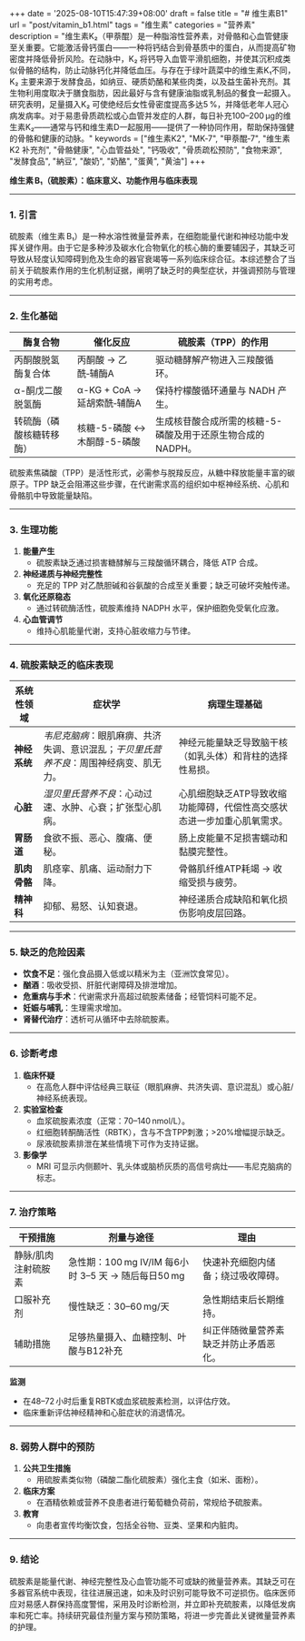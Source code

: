 +++
date = '2025-08-10T15:47:39+08:00'
draft = false
title = "# 维生素B1"
url = "post/vitamin_b1.html"
tags = "维生素"
categories = "营养素"
description = "维生素K₂（甲萘醌）是一种脂溶性营养素，对骨骼和心血管健康至关重要。它能激活骨钙蛋白——一种将钙结合到骨基质中的蛋白，从而提高矿物密度并降低骨折风险。在动脉中，K₂ 将钙导入血管平滑肌细胞，并使其沉积成类似骨骼的结构，防止动脉钙化并降低血压。与存在于绿叶蔬菜中的维生素K₁不同，K₂ 主要来源于发酵食品，如纳豆、硬质奶酪和某些肉类，以及益生菌补充剂。其生物利用度取决于膳食脂肪，因此最好与含有健康油脂或乳制品的餐食一起摄入。研究表明，足量摄入K₂ 可使绝经后女性骨密度提高多达5 %，并降低老年人冠心病发病率。对于易患骨质疏松或心血管并发症的人群，每日补充100–200 µg的维生素K₂——通常与钙和维生素D一起服用——提供了一种协同作用，帮助保持强健的骨骼和健康的动脉。"
keywords = ["维生素K2", "MK‑7", "甲萘醌‑7", "维生素 K2 补充剂", "骨骼健康", "心血管益处", "钙吸收", "骨质疏松预防", "食物来源", "发酵食品", "納豆", "酸奶", "奶酪", "蛋黄", "黄油"]
+++

**维生素 B₁（硫胺素）：临床意义、功能作用与临床表现**

---

### 1. 引言

硫胺素（维生素 B₁）是一种水溶性微量营养素，在细胞能量代谢和神经功能中发挥关键作用。由于它是多种涉及碳水化合物氧化的核心酶的重要辅因子，其缺乏可导致从轻度认知障碍到危及生命的器官衰竭等一系列临床综合征。本综述整合了当前关于硫胺素作用的生化机制证据，阐明了缺乏时的典型症状，并强调预防与管理的实用考虑。

---

### 2. 生化基础

| **酶复合物** | **催化反应** | **硫胺素（TPP）的作用** |
|--------------|--------------|--------------------------|
| 丙酮酸脱氢酶复合体 | 丙酮酸 → 乙酰‑辅酶A | 驱动糖酵解产物进入三羧酸循环。 |
| α-酮戊二酸脱氢酶 | α-KG + CoA → 延胡索酰‑辅酶A | 保持柠檬酸循环通量与 NADH 产生。 |
| 转硫酶（磷酸核糖转移酶） | 核糖-5-磷酸 ↔ 木酮醇-5-磷酸 | 生成核苷酸合成所需的核糖-5-磷酸及用于还原生物合成的 NADPH。 |

硫胺素焦磷酸（TPP）是活性形式，必需参与脱羧反应，从糖中释放能量丰富的碳原子。TPP 缺乏会阻滞这些步骤，在代谢需求高的组织如中枢神经系统、心肌和骨骼肌中导致能量缺陷。

---

### 3. 生理功能

1. **能量产生**  
   - 硫胺素缺乏通过损害糖酵解与三羧酸循环耦合，降低 ATP 合成。  
2. **神经递质与神经完整性**  
   - 充足的 TPP 对乙酰胆碱和谷氨酸的合成至关重要；缺乏可破坏突触传递。  
3. **氧化还原稳态**  
   - 通过转硫酶活性，硫胺素维持 NADPH 水平，保护细胞免受氧化应激。  
4. **心血管调节**  
   - 维持心肌能量代谢，支持心脏收缩力与节律。

---

### 4. 硫胺素缺乏的临床表现

| **系统性领域** | **症状学** | **病理生理基础** |
|---------------------|--------------------|------------------------------|
| **神经系统** | *韦尼克脑病*：眼肌麻痹、共济失调、意识混乱；*干贝里氏营养不良*：周围神经病变、肌无力。 | 神经元能量缺乏导致脑干核（如乳头体）和背柱的选择性易损。 |
| **心脏** | *湿贝里氏营养不良*：心动过速、水肿、心衰；扩张型心肌病。 | 心肌细胞缺乏ATP导致收缩功能障碍，代偿性高交感状态进一步加重心肌氧需求。 |
| **胃肠道** | 食欲不振、恶心、腹痛、便秘。 | 肠上皮能量不足损害蠕动和黏膜完整性。 |
| **肌肉骨骼** | 肌痉挛、肌痛、运动耐力下降。 | 骨骼肌纤维ATP耗竭 → 收缩受损与疲劳。 |
| **精神科** | 抑郁、易怒、认知衰退。 | 神经递质合成缺陷和氧化损伤影响皮层回路。 |

---

### 5. 缺乏的危险因素

- **饮食不足**：强化食品摄入低或以精米为主（亚洲饮食常见）。  
- **酗酒**：吸收受损、肝脏代谢障碍及排泄增加。  
- **危重病与手术**：代谢需求升高超过硫胺素储备；经管饲料可能不足。  
- **妊娠与哺乳**：生理需求增加。  
- **肾替代治疗**：透析可从循环中去除硫胺素。

---

### 6. 诊断考虑

1. **临床怀疑**  
   - 在高危人群中评估经典三联征（眼肌麻痹、共济失调、意识混乱）或心脏/神经系统表现。  
2. **实验室检查**  
   - 血浆硫胺素浓度（正常：70–140 nmol/L）。  
   - 红细胞转酮酶活性（RBTK），含与不含TPP刺激；>20%增幅提示缺乏。  
   - 尿液硫胺素排泄在某些情境下可作为支持证据。  
3. **影像学**  
   - MRI 可显示内侧颞叶、乳头体或脑桥灰质的高信号病灶——韦尼克脑病的标志。

---

### 7. 治疗策略

| **干预措施** | **剂量与途径** | **理由** |
|------------------|--------------------|---------------|
| 静脉/肌肉注射硫胺素 | 急性期：100 mg IV/IM 每6小时 3–5 天 → 随后每日50 mg | 快速补充细胞内储备；绕过吸收障碍。 |
| 口服补充剂 | 慢性缺乏：30–60 mg/天 | 急性期结束后长期维持。 |
| 辅助措施 | 足够热量摄入、血糖控制、叶酸与B12补充 | 纠正伴随微量营养素缺乏并防止矛盾恶化。

**监测**  
- 在48–72 小时后重复RBTK或血浆硫胺素检测，以评估疗效。  
- 临床重新评估神经精神和心脏症状的消退情况。

---

### 8. 弱势人群中的预防

1. **公共卫生措施**  
   - 用硫胺素类似物（磷酸二酯化硫胺素）强化主食（如米、面粉）。  
2. **临床方案**  
   - 在酒精依赖或营养不良患者进行葡萄糖负荷前，常规给予硫胺素。  
3. **教育**  
   - 向患者宣传均衡饮食，包括全谷物、豆类、坚果和内脏肉。

---

### 9. 结论

硫胺素是能量代谢、神经完整性及心血管功能不可或缺的微量营养素。其缺乏可在多器官系统中表现，往往进展迅速，如未及时识别可能导致不可逆损伤。临床医师应对易感人群保持高度警惕，采用及时诊断检测，并立即补充硫胺素，以降低发病率和死亡率。持续研究最佳剂量方案与预防策略，将进一步完善此关键微量营养素的护理。